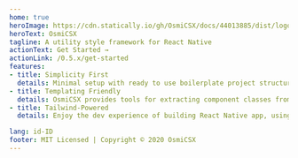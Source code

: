 ```yaml
---
home: true
heroImage: https://cdn.statically.io/gh/OsmiCSX/docs/44013885/dist/logo.png
heroText: OsmiCSX
tagline: A utility style framework for React Native
actionText: Get Started →
actionLink: /0.5.x/get-started
features:
- title: Simplicity First
  details: Minimal setup with ready to use boilerplate project structure helps you focus on your style.
- title: Templating Friendly
  details: OsmiCSX provides tools for extracting component classes from repeated utility patterns, making it easy to update multiple instances of a component from one place.
- title: Tailwind-Powered
  details: Enjoy the dev experience of building React Native app, using reusable classes, and easy implementing with Tailwind.

lang: id-ID
footer: MIT Licensed | Copyright © 2020 OsmiCSX
---
```


